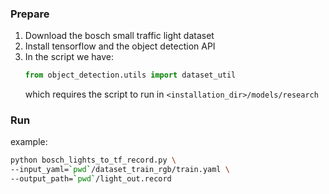### Prepare
1. Download the bosch small traffic light dataset
2. Install tensorflow and the object detection API
3. In the script we have:
   ```python
   from object_detection.utils import dataset_util
   ```
   which requires the script to run in `<installation_dir>/models/research`
   
### Run
example:
```bash
python bosch_lights_to_tf_record.py \
--input_yaml=`pwd`/dataset_train_rgb/train.yaml \
--output_path=`pwd`/light_out.record
```
